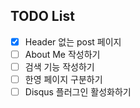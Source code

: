 ## TODO List  
- [x] Header 없는 post 페이지 
- [ ] About Me 작성하기  
- [ ] 검색 기능 작성하기  
- [ ] 한영 페이지 구분하기  
- [ ] Disqus 플러그인 활성화하기
